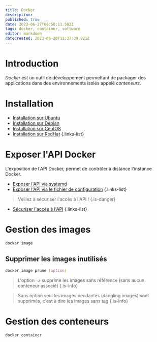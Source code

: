 ```yaml
---
title: Docker
description: 
published: true
date: 2023-06-27T06:50:11.582Z
tags: docker, container, software
editor: markdown
dateCreated: 2023-06-20T11:37:39.821Z
---
```


# Introduction
*Docker* est un outil de développement permettant de packager des applications dans des environnements isolés appelé *conteneurs*.

# Installation
- [Installation sur Ubuntu](https://docs.docker.com/engine/install/ubuntu/)
- [Installation sur Debian](https://docs.docker.com/engine/install/debian/)
- [Installation sur CentOS](https://docs.docker.com/engine/install/centos/)
- [Installation sur RedHat](https://docs.docker.com/engine/install/rhel/)
{.links-list}

# Exposer l'API Docker
L'exposition de l'API Docker, permet de contrôler à distance l'instance Docker.

- [Exposer l'API via systemd](/docker/api/expose-api-systemd)
- [Exposer l'API via le fichier de configuration](/docker/api/expose-api-config-file)
{.links-list}
> Veillez à sécuriser l'accès à l'API !
{.is-danger}
- [Sécuriser l'accès à l'API](/docker/api/secure-access)
{.links-list}

# Gestion des images
```bash
docker image
```

## Supprimer les images inutilisés
```bash
docker image prune [option]
```
> L'option `-a` supprime les images sans référence (sans aucun conteneur associé)
{.is-info}

> Sans option seul les images pendantes (dangling images) sont supprimés, c'est à dire les images sans tag
{.is-info}

# Gestion des conteneurs
```bash
docker container
```